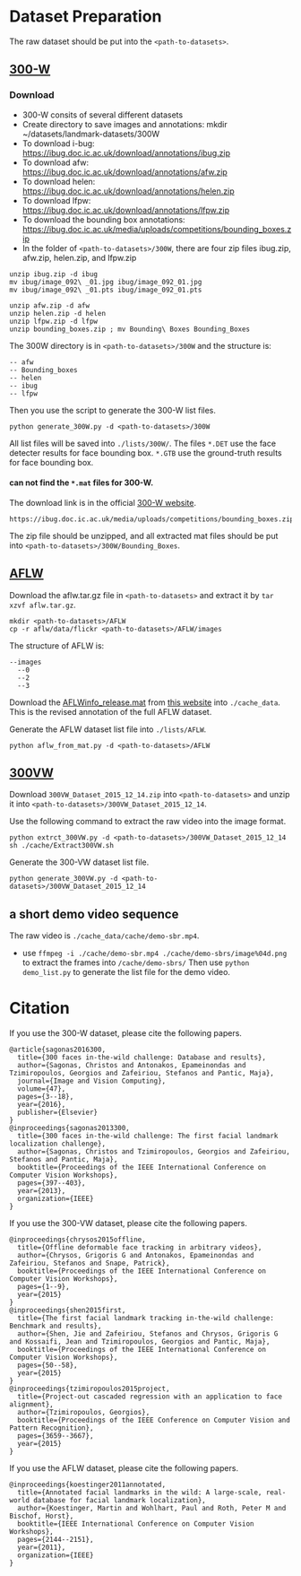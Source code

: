 # Dataset Preparation
The raw dataset should be put into the `<path-to-datasets>`. 

## [300-W](https://ibug.doc.ic.ac.uk/resources/300-W/)

### Download
- 300-W consits of several different datasets
- Create directory to save images and annotations: mkdir ~/datasets/landmark-datasets/300W
- To download i-bug: https://ibug.doc.ic.ac.uk/download/annotations/ibug.zip
- To download afw: https://ibug.doc.ic.ac.uk/download/annotations/afw.zip
- To download helen: https://ibug.doc.ic.ac.uk/download/annotations/helen.zip
- To download lfpw: https://ibug.doc.ic.ac.uk/download/annotations/lfpw.zip
- To download the bounding box annotations: https://ibug.doc.ic.ac.uk/media/uploads/competitions/bounding_boxes.zip
- In the folder of `<path-to-datasets>/300W`, there are four zip files ibug.zip, afw.zip, helen.zip, and lfpw.zip
```
unzip ibug.zip -d ibug
mv ibug/image_092\ _01.jpg ibug/image_092_01.jpg
mv ibug/image_092\ _01.pts ibug/image_092_01.pts

unzip afw.zip -d afw
unzip helen.zip -d helen
unzip lfpw.zip -d lfpw
unzip bounding_boxes.zip ; mv Bounding\ Boxes Bounding_Boxes
```
The 300W directory is in `<path-to-datasets>/300W` and the structure is:
```
-- afw
-- Bounding_boxes
-- helen
-- ibug
-- lfpw
```

Then you use the script to generate the 300-W list files.
```
python generate_300W.py -d <path-to-datasets>/300W
```
All list files will be saved into `./lists/300W/`. The files `*.DET` use the face detecter results for face bounding box. `*.GTB` use the ground-truth results for face bounding box.

#### can not find the `*.mat` files for 300-W.
The download link is in the official [300-W website](https://ibug.doc.ic.ac.uk/resources/300-W).
```
https://ibug.doc.ic.ac.uk/media/uploads/competitions/bounding_boxes.zip
```
The zip file should be unzipped, and all extracted mat files should be put into `<path-to-datasets>/300W/Bounding_Boxes`.

## [AFLW](https://www.tugraz.at/institute/icg/research/team-bischof/lrs/downloads/aflw/)

Download the aflw.tar.gz file in `<path-to-datasets>` and extract it by `tar xzvf aflw.tar.gz`.
```
mkdir <path-to-datasets>/AFLW
cp -r aflw/data/flickr <path-to-datasets>/AFLW/images
```

The structure of AFLW is:
```
--images
  --0
  --2
  --3
```

Download the [AFLWinfo_release.mat](http://mmlab.ie.cuhk.edu.hk/projects/compositional/AFLWinfo_release.mat) from [this website](http://mmlab.ie.cuhk.edu.hk/projects/compositional.html) into `./cache_data`. This is the revised annotation of the full AFLW dataset.

Generate the AFLW dataset list file into `./lists/AFLW`.
```
python aflw_from_mat.py -d <path-to-datasets>/AFLW
```

## [300VW](https://ibug.doc.ic.ac.uk/resources/300-VW/)
Download `300VW_Dataset_2015_12_14.zip` into `<path-to-datasets>` and unzip it into `<path-to-datasets>/300VW_Dataset_2015_12_14`.

Use the following command to extract the raw video into the image format.
```
python extrct_300VW.py -d <path-to-datasets>/300VW_Dataset_2015_12_14
sh ./cache/Extract300VW.sh
```

Generate the 300-VW dataset list file.
```
python generate_300VW.py -d <path-to-datasets>/300VW_Dataset_2015_12_14
```

## a short demo video sequence

The raw video is `./cache_data/cache/demo-sbr.mp4`.
- use `ffmpeg -i ./cache/demo-sbr.mp4 ./cache/demo-sbrs/image%04d.png` to extract the frames into `/cache/demo-sbrs/`
Then use `python demo_list.py` to generate the list file for the demo video.

# Citation
If you use the 300-W dataset, please cite the following papers.
```
@article{sagonas2016300,
  title={300 faces in-the-wild challenge: Database and results},
  author={Sagonas, Christos and Antonakos, Epameinondas and Tzimiropoulos, Georgios and Zafeiriou, Stefanos and Pantic, Maja},
  journal={Image and Vision Computing},
  volume={47},
  pages={3--18},
  year={2016},
  publisher={Elsevier}
}
@inproceedings{sagonas2013300,
  title={300 faces in-the-wild challenge: The first facial landmark localization challenge},
  author={Sagonas, Christos and Tzimiropoulos, Georgios and Zafeiriou, Stefanos and Pantic, Maja},
  booktitle={Proceedings of the IEEE International Conference on Computer Vision Workshops},
  pages={397--403},
  year={2013},
  organization={IEEE}
}
```
If you use the 300-VW dataset, please cite the following papers.
```
@inproceedings{chrysos2015offline,
  title={Offline deformable face tracking in arbitrary videos},
  author={Chrysos, Grigoris G and Antonakos, Epameinondas and Zafeiriou, Stefanos and Snape, Patrick},
  booktitle={Proceedings of the IEEE International Conference on Computer Vision Workshops},
  pages={1--9},
  year={2015}
}
@inproceedings{shen2015first,
  title={The first facial landmark tracking in-the-wild challenge: Benchmark and results},
  author={Shen, Jie and Zafeiriou, Stefanos and Chrysos, Grigoris G and Kossaifi, Jean and Tzimiropoulos, Georgios and Pantic, Maja},
  booktitle={Proceedings of the IEEE International Conference on Computer Vision Workshops},
  pages={50--58},
  year={2015}
}
@inproceedings{tzimiropoulos2015project,
  title={Project-out cascaded regression with an application to face alignment},
  author={Tzimiropoulos, Georgios},
  booktitle={Proceedings of the IEEE Conference on Computer Vision and Pattern Recognition},
  pages={3659--3667},
  year={2015}
}
```
If you use the AFLW dataset, please cite the following papers.
```
@inproceedings{koestinger2011annotated,
  title={Annotated facial landmarks in the wild: A large-scale, real-world database for facial landmark localization},
  author={Koestinger, Martin and Wohlhart, Paul and Roth, Peter M and Bischof, Horst},
  booktitle={IEEE International Conference on Computer Vision Workshops},
  pages={2144--2151},
  year={2011},
  organization={IEEE}
}
```
